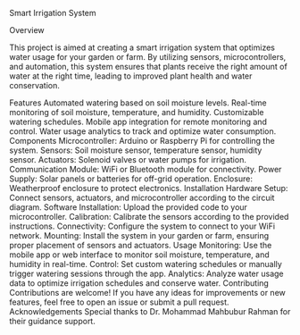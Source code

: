 
Smart Irrigation System


Overview

This project is aimed at creating a smart irrigation system that optimizes water usage for your garden or farm. By utilizing sensors, microcontrollers, and automation, this system ensures that plants receive the right amount of water at the right time, leading to improved plant health and water conservation.

Features
Automated watering based on soil moisture levels.
Real-time monitoring of soil moisture, temperature, and humidity.
Customizable watering schedules.
Mobile app integration for remote monitoring and control.
Water usage analytics to track and optimize water consumption.
Components
Microcontroller: Arduino or Raspberry Pi for controlling the system.
Sensors: Soil moisture sensor, temperature sensor, humidity sensor.
Actuators: Solenoid valves or water pumps for irrigation.
Communication Module: WiFi or Bluetooth module for connectivity.
Power Supply: Solar panels or batteries for off-grid operation.
Enclosure: Weatherproof enclosure to protect electronics.
Installation
Hardware Setup: Connect sensors, actuators, and microcontroller according to the circuit diagram.
Software Installation: Upload the provided code to your microcontroller.
Calibration: Calibrate the sensors according to the provided instructions.
Connectivity: Configure the system to connect to your WiFi network.
Mounting: Install the system in your garden or farm, ensuring proper placement of sensors and actuators.
Usage
Monitoring: Use the mobile app or web interface to monitor soil moisture, temperature, and humidity in real-time.
Control: Set custom watering schedules or manually trigger watering sessions through the app.
Analytics: Analyze water usage data to optimize irrigation schedules and conserve water.
Contributing
Contributions are welcome! If you have any ideas for improvements or new features, feel free to open an issue or submit a pull request.
Acknowledgements
Special thanks to Dr. Mohammad Mahbubur Rahman for their guidance support.
